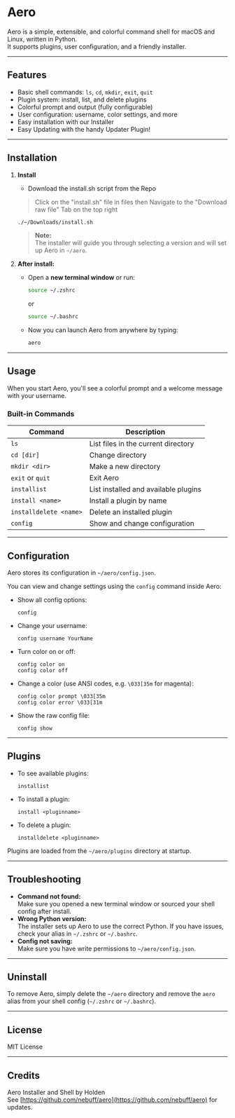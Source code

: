 # Aero

Aero is a simple, extensible, and colorful command shell for macOS and Linux, written in Python.  
It supports plugins, user configuration, and a friendly installer.

---

## Features

- Basic shell commands: `ls`, `cd`, `mkdir`, `exit`, `quit`
- Plugin system: install, list, and delete plugins
- Colorful prompt and output (fully configurable)
- User configuration: username, color settings, and more
- Easy installation with our Installer
- Easy Updating with the handy Updater Plugin!

---

## Installation

1. **Install**

   - Download the install.sh script from the Repo

   > Click on the "install.sh" file in files
   >  then Navigate to the "Download raw file" Tab on the top right

   ```sh
   ./~/Downloads/install.sh
   ```

   > **Note:**  
   > The installer will guide you through selecting a version and will set up Aero in `~/aero`.

3. **After install:**

   - Open a **new terminal window** or run:
     ```sh
     source ~/.zshrc
     ```
     or
     ```sh
     source ~/.bashrc
     ```
   - Now you can launch Aero from anywhere by typing:
     ```sh
     aero
     ```

---

## Usage

When you start Aero, you'll see a colorful prompt and a welcome message with your username.

### Built-in Commands

| Command                | Description                       |
|------------------------|-----------------------------------|
| `ls`                   | List files in the current directory |
| `cd [dir]`             | Change directory                  |
| `mkdir <dir>`          | Make a new directory              |
| `exit` or `quit`       | Exit Aero                         |
| `installist`           | List installed and available plugins |
| `install <name>`       | Install a plugin by name          |
| `installdelete <name>` | Delete an installed plugin        |
| `config`               | Show and change configuration     |

---

## Configuration

Aero stores its configuration in `~/aero/config.json`.

You can view and change settings using the `config` command inside Aero:

- Show all config options:
  ```
  config
  ```
- Change your username:
  ```
  config username YourName
  ```
- Turn color on or off:
  ```
  config color on
  config color off
  ```
- Change a color (use ANSI codes, e.g. `\033[35m` for magenta):
  ```
  config color prompt \033[35m
  config color error \033[31m
  ```
- Show the raw config file:
  ```
  config show
  ```

---

## Plugins

- To see available plugins:
  ```
  installist
  ```
- To install a plugin:
  ```
  install <pluginname>
  ```
- To delete a plugin:
  ```
  installdelete <pluginname>
  ```

Plugins are loaded from the `~/aero/plugins` directory at startup.

---

## Troubleshooting

- **Command not found:**  
  Make sure you opened a new terminal window or sourced your shell config after install.
- **Wrong Python version:**  
  The installer sets up Aero to use the correct Python. If you have issues, check your alias in `~/.zshrc` or `~/.bashrc`.
- **Config not saving:**  
  Make sure you have write permissions to `~/aero/config.json`.

---

## Uninstall

To remove Aero, simply delete the `~/aero` directory and remove the `aero` alias from your shell config (`~/.zshrc` or `~/.bashrc`).

---

## License

MIT License

---

## Credits

Aero Installer and Shell by Holden  
See [https://github.com/nebuff/aero](https://github.com/nebuff/aero) for updates.
